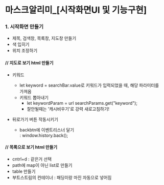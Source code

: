 마스크알리미_[시작화면UI 및 기능구현]
====================================
### 1. 시작화면 만들기
* 제목, 검색창, 목록창, 지도창 만들기
* 색 입히기
* 위치 조정하기   

#### // 지도로 보기 html 만들기
* 키워드
  * let keyword = searchBar.value로 키워드가 입력되었을 때, 해당 파라미터를 가져옴
  * 키워드 뽑아내기
    * let keywordParam = url searchParams.get("keyword");
    * 잘안될때는 '캐시비우기'로 강력 새로고침하기!   

* 뒤로가기 버튼 작동시키기   
  * backbtn에 이벤트리스너 달기    
    : window.history.back();
    
#### // 목록으로 보기 html 만들기    
 * cntrl+d : 같은거 선택
 * path에 map이 아닌 list로 만들기
 * table 만들기
  * 부트스트림의 컨테이너 : 패딩이랑 마진 자동으로 넣어짐
